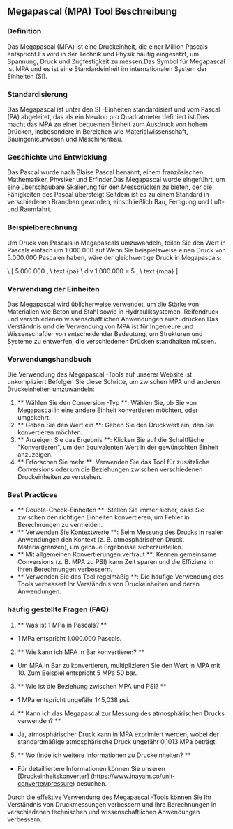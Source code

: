 ## Megapascal (MPA) Tool Beschreibung

### Definition
Das Megapascal (MPA) ist eine Druckeinheit, die einer Million Pascals entspricht.Es wird in der Technik und Physik häufig eingesetzt, um Spannung, Druck und Zugfestigkeit zu messen.Das Symbol für Megapascal ist MPA und es ist eine Standardeinheit im internationalen System der Einheiten (SI).

### Standardisierung
Das Megapascal ist unter den SI -Einheiten standardisiert und vom Pascal (PA) abgeleitet, das als ein Newton pro Quadratmeter definiert ist.Dies macht das MPA zu einer bequemen Einheit zum Ausdruck von hohem Drücken, insbesondere in Bereichen wie Materialwissenschaft, Bauingenieurwesen und Maschinenbau.

### Geschichte und Entwicklung
Das Pascal wurde nach Blaise Pascal benannt, einem französischen Mathematiker, Physiker und Erfinder.Das Megapascal wurde eingeführt, um eine überschaubare Skalierung für den Messdrücken zu bieten, der die Fähigkeiten des Pascal übersteigt.Seitdem ist es zu einem Standard in verschiedenen Branchen geworden, einschließlich Bau, Fertigung und Luft- und Raumfahrt.

### Beispielberechnung
Um Druck von Pascals in Megapascals umzuwandeln, teilen Sie den Wert in Pascals einfach um 1.000.000 auf.Wenn Sie beispielsweise einen Druck von 5.000.000 Pascalen haben, wäre der gleichwertige Druck in Megapascals:

\ [
5.000.000 \, \ text {pa} \ div 1.000.000 = 5 \, \ text {mpa}
\]

### Verwendung der Einheiten
Das Megapascal wird üblicherweise verwendet, um die Stärke von Materialien wie Beton und Stahl sowie in Hydrauliksystemen, Reifendruck und verschiedenen wissenschaftlichen Anwendungen auszudrücken.Das Verständnis und die Verwendung von MPA ist für Ingenieure und Wissenschaftler von entscheidender Bedeutung, um Strukturen und Systeme zu entwerfen, die verschiedenen Drücken standhalten müssen.

### Verwendungshandbuch
Die Verwendung des Megapascal -Tools auf unserer Website ist unkompliziert.Befolgen Sie diese Schritte, um zwischen MPA und anderen Druckeinheiten umzuwandeln:

1. ** Wählen Sie den Conversion -Typ **: Wählen Sie, ob Sie von Megapascal in eine andere Einheit konvertieren möchten, oder umgekehrt.
2. ** Geben Sie den Wert ein **: Geben Sie den Druckwert ein, den Sie konvertieren möchten.
3. ** Anzeigen Sie das Ergebnis **: Klicken Sie auf die Schaltfläche "Konvertieren", um den äquivalenten Wert in der gewünschten Einheit anzuzeigen.
4. ** Erforschen Sie mehr **: Verwenden Sie das Tool für zusätzliche Conversions oder um die Beziehungen zwischen verschiedenen Druckeinheiten zu verstehen.

### Best Practices
- ** Double-Check-Einheiten **: Stellen Sie immer sicher, dass Sie zwischen den richtigen Einheiten konvertieren, um Fehler in Berechnungen zu vermeiden.
- ** Verwenden Sie Kontextwerte **: Beim Messung des Drucks in realen Anwendungen den Kontext (z. B. atmosphärischen Druck, Materialgrenzen), um genaue Ergebnisse sicherzustellen.
- ** Mit allgemeinen Konvertierungen vertraut **: Kennen gemeinsame Conversions (z. B. MPA zu PSI) kann Zeit sparen und die Effizienz in Ihren Berechnungen verbessern.
- ** Verwenden Sie das Tool regelmäßig **: Die häufige Verwendung des Tools verbessert Ihr Verständnis von Druckeinheiten und deren Anwendungen.

### häufig gestellte Fragen (FAQ)

1. ** Was ist 1 MPa in Pascals? **
- 1 MPa entspricht 1.000.000 Pascals.

2. ** Wie kann ich MPA in Bar konvertieren? **
- Um MPA in Bar zu konvertieren, multiplizieren Sie den Wert in MPA mit 10. Zum Beispiel entspricht 5 MPa 50 bar.

3. ** Wie ist die Beziehung zwischen MPA und PSI? **
- 1 MPa entspricht ungefähr 145,038 psi.

4. ** Kann ich das Megapascal zur Messung des atmosphärischen Drucks verwenden? **
- Ja, atmosphärischer Druck kann in MPA exprimiert werden, wobei der standardmäßige atmosphärische Druck ungefähr 0,1013 MPa beträgt.

5. ** Wo finde ich weitere Informationen zu Druckeinheiten? **
- Für detailliertere Informationen können Sie unseren [Druckeinheitskonverter] (https://www.inayam.co/unit-converter/pressure) besuchen.

Durch die effektive Verwendung des Megapascal -Tools können Sie Ihr Verständnis von Druckmessungen verbessern und Ihre Berechnungen in verschiedenen technischen und wissenschaftlichen Anwendungen verbessern.
